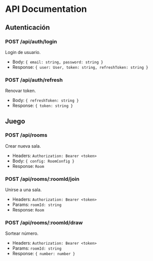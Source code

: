 # API Documentation

## Autenticación

### POST /api/auth/login
Login de usuario.
- Body: `{ email: string, password: string }`
- Response: `{ user: User, token: string, refreshToken: string }`

### POST /api/auth/refresh
Renovar token.
- Body: `{ refreshToken: string }`
- Response: `{ token: string }`

## Juego

### POST /api/rooms
Crear nueva sala.
- Headers: `Authorization: Bearer <token>`
- Body: `{ config: RoomConfig }`
- Response: `Room`

### POST /api/rooms/:roomId/join
Unirse a una sala.
- Headers: `Authorization: Bearer <token>`
- Params: `roomId: string`
- Response: `Room`

### POST /api/rooms/:roomId/draw
Sortear número.
- Headers: `Authorization: Bearer <token>`
- Params: `roomId: string`
- Response: `{ number: number }`

